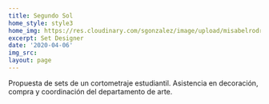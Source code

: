 ```yaml
---
title: Segundo Sol
home_style: style3
home_img: https://res.cloudinary.com/sgonzalez/image/upload/misabelrodriguez/segundo-sol/01.jpg
excerpt: Set Designer
date: '2020-04-06'
img_src:
layout: page
---
```


Propuesta de sets de un cortometraje estudiantil. Asistencia en decoración, compra y coordinación del departamento de arte.